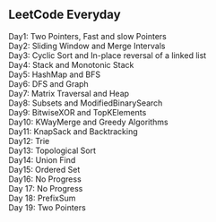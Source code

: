 ## LeetCode Everyday

Day1: Two Pointers, Fast and slow Pointers<br/>
Day2: Sliding Window and Merge Intervals<br/>
Day3: Cyclic Sort and In-place reversal of a linked list<br/>
Day4: Stack and Monotonic Stack<br/>
Day5: HashMap and BFS<br/>
Day6: DFS and Graph<br/>
Day7: Matrix Traversal and Heap <br/>
Day8: Subsets and ModifiedBinarySearch<br/>
Day9: BitwiseXOR and TopKElements <br/>
Day10: KWayMerge and Greedy Algorithms <br/>
Day11: KnapSack and Backtracking <br/>
Day12: Trie<br/>
Day13: Topological Sort <br/>
Day14: Union Find <br/>
Day15: Ordered Set <br/>
Day16: No Progress <br/>
Day 17: No Progress <br/>
Day 18: PrefixSum <br/>
Day 19: Two Pointers <br/>